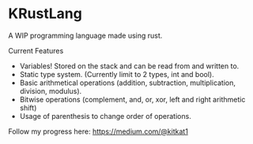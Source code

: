 # KRustLang
A WIP programming language made using rust.

Current Features
- Variables! Stored on the stack and can be read from and written to.
- Static type system. (Currently limit to 2 types, int and bool).
- Basic arithmetical operations (addition, subtraction, multiplication, division, modulus).
- Bitwise operations (complement, and, or, xor, left and right arithmetic shift)
- Usage of parenthesis to change order of operations.

Follow my progress here: https://medium.com/@kitkat1
